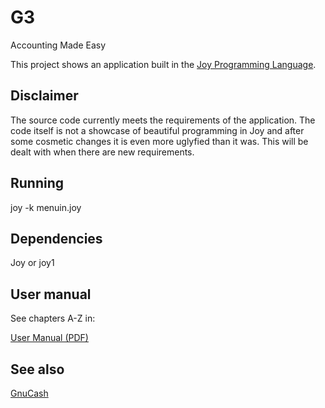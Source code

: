 G3
==

Accounting Made Easy

This project shows an application built in the
[Joy Programming Language](https://github.com/Wodan58/Joy).

Disclaimer
----------

The source code currently meets the requirements of the application.
The code itself is not a showcase of beautiful programming in Joy and
after some cosmetic changes it is even more uglyfied than it was.
This will be dealt with when there are new requirements.

Running
-------

joy -k menuin.joy

Dependencies
------------

Joy or joy1

User manual
-----------

See chapters A-Z in:

[User Manual (PDF)](https://github.com/Wodan58/G3/blob/master/JOP.pdf)

See also
--------

[GnuCash](https://www.gnucash.org)

